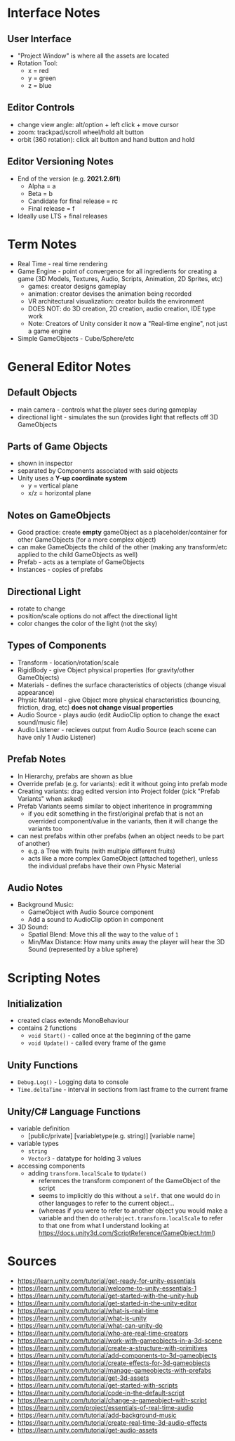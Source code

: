# Interface Notes
## User Interface
- "Project Window" is where all the assets are located
- Rotation Tool: 
  - x = red
  - y = green
  - z = blue
## Editor Controls
- change view angle: alt/option + left click + move cursor
- zoom: trackpad/scroll wheel/hold alt button
- orbit (360 rotation): click alt button and hand button and hold
## Editor Versioning Notes
- End of the version (e.g. **2021.2.6f1**)
  - Alpha = a
  - Beta = b
  - Candidate for final release = rc
  - Final release = f
- Ideally use LTS + final releases

# Term Notes
- Real Time - real time rendering
- Game Engine - point of convergence for all ingredients for creating a game (3D Models, Textures, Audio, Scripts, Animation, 2D Sprites, etc)
  - games: creator designs gameplay
  - animation: creator devises the animation being recorded
  - VR architectural visualization: creator builds the environment
  - DOES NOT: do 3D creation, 2D creation, audio creation, IDE type work
  - Note: Creators of Unity consider it now a "Real-time engine", not just a game engine
- Simple GameObjects - Cube/Sphere/etc

# General Editor Notes
## Default Objects
- main camera - controls what the player sees during gameplay
- directional light - simulates the sun (provides light that reflects off 3D GameObjects
## Parts of Game Objects
- shown in inspector
- separated by Components associated with said objects
- Unity uses a **Y-up coordinate system**
  - y = vertical plane
  - x/z = horizontal plane
## Notes on GameObjects
- Good practice: create **empty** gameObject as a placeholder/container for other GameObjects (for a more complex object) 
- can make GameObjects the child of the other (making any transform/etc applied to the child GameObjects as well)
- Prefab - acts as a template of GameObjects
- Instances - copies of prefabs
## Directional Light 
- rotate to change
- position/scale options do not affect the directional light
- color changes the color of the light (not the sky)
## Types of Components
- Transform - location/rotation/scale
- RigidBody - give Object physical properties (for gravity/other GameObjects) 
- Materials - defines the surface characteristics of objects (change visual appearance)
- Physic Material - give Object more physical characteristics (bouncing, friction, drag, etc) **does not change visual properties**
- Audio Source - plays audio (edit AudioClip option to change the exact sound/music file)
- Audio Listener - recieves output from Audio Source (each scene can have only 1 Audio Listener)
## Prefab Notes
- In Hierarchy, prefabs are shown as blue
- Override prefab (e.g. for variants): edit it without going into prefab mode
- Creating variants: drag edited version into Project folder (pick "Prefab Variants" when asked)
- Prefab Variants seems similar to object inheritence in programming
  - if you edit something in the first/original prefab that is not an overrided component/value in the variants, then it will change the variants too
- can nest prefabs within other prefabs (when an object needs to be part of another)
  - e.g. a Tree with fruits (with multiple different fruits)
  - acts like a more complex GameObject (attached together), unless the individual prefabs have their own Physic Material
## Audio Notes
- Background Music:  
  - GameObject with Audio Source component
  - Add a sound to AudioClip option in component
- 3D Sound:
  - Spatial Blend: Move this all the way to the value of `1`
  - Min/Max Distance: How many units away the player will hear the 3D Sound (represented by a blue sphere)
# Scripting Notes
## Initialization
- created class extends MonoBehaviour
- contains 2 functions
  - `void Start()` - called once at the beginning of the game 
  - `void Update()` - called every frame of the game
## Unity Functions
- `Debug.Log()` - Logging data to console
- `Time.deltaTime` - interval in sections from last frame to the current frame
## Unity/C# Language Functions
- variable definition
  - \[public/private\] \[variabletype(e.g. string)\] \[variable name\] 
- variable types
  - `string`
  - `Vector3` - datatype for holding 3 values
- accessing components
  - adding `transform.localScale` to `Update()`
    - references the transform component of the GameObject of the script
    - seems to implicitly do this without a `self.` that one would do in other languages to refer to the current object...  
    - (whereas if you were to refer to another object you would make a variable and then do ``otherobject.transform.localScale`` to refer to that one from what I understand looking at https://docs.unity3d.com/ScriptReference/GameObject.html)

# Sources
- https://learn.unity.com/tutorial/get-ready-for-unity-essentials
- https://learn.unity.com/tutorial/welcome-to-unity-essentials-1
- https://learn.unity.com/tutorial/get-started-with-the-unity-hub
- https://learn.unity.com/tutorial/get-started-in-the-unity-editor
- https://learn.unity.com/tutorial/what-is-real-time
- https://learn.unity.com/tutorial/what-is-unity
- https://learn.unity.com/tutorial/what-can-unity-do
- https://learn.unity.com/tutorial/who-are-real-time-creators
- https://learn.unity.com/tutorial/work-with-gameobjects-in-a-3d-scene
- https://learn.unity.com/tutorial/create-a-structure-with-primitives 
- https://learn.unity.com/tutorial/add-components-to-3d-gameobjects
- https://learn.unity.com/tutorial/create-effects-for-3d-gameobjects
- https://learn.unity.com/tutorial/manage-gameobjects-with-prefabs
- https://learn.unity.com/tutorial/get-3d-assets
- https://learn.unity.com/tutorial/get-started-with-scripts
- https://learn.unity.com/tutorial/code-in-the-default-script
- https://learn.unity.com/tutorial/change-a-gameobject-with-script
- https://learn.unity.com/project/essentials-of-real-time-audio
- https://learn.unity.com/tutorial/add-background-music
- https://learn.unity.com/tutorial/create-real-time-3d-audio-effects
- https://learn.unity.com/tutorial/get-audio-assets
